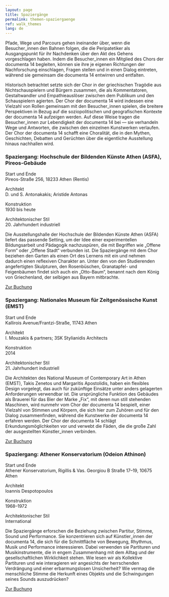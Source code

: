 ```yaml
---
layout: page
title: Spaziergänge
permalink: themen-spaziergaenge
ref: walk_themes
lang: de
---
```


Pfade, Wege und Parcours gehen ineinander über, wenn die Besucher_innen den Bahnen folgen, die die Peripatetiker als Ausgangspunkt für ihr Nachdenken über den Akt des Gehens vorgeschlagen haben. Indem die Besucher_innen ein Mitglied des Chors der documenta 14 begleiten, können sie ihre je eigenen Richtungen der Nachforschung einschlagen, Fragen stellen und in einen Dialog eintreten, während sie gemeinsam die documenta 14 entwirren und entfalten.

Historisch betrachtet setzte sich der Chor in der griechischen Tragödie aus Nichtschauspielern und Bürgern zusammen, die als Kommentatoren, Gestaltwandler und Empathieauslöser zwischen dem Publikum und den Schauspielern agierten. Der Chor der documenta 14 wird indessen eine Vielzahl von Rollen gemeinsam mit den Besucher_innen spielen, die breitere Perspektiven in Bezug auf die soziopolitischen und geografischen Kontexte der documenta 14 aufzeigen werden. Auf diese Weise tragen die Besucher_innen zur Lebendigkeit der documenta 14 bei — sie verhandeln Wege und Antworten, die zwischen den einzelnen Kunstwerken verlaufen. Der Chor der documenta 14 schafft eine Choralität, die in den Mythen, Geschichten, Debatten und Gerüchten über die eigentliche Ausstellung hinaus nachhallen wird.

### Spaziergang: Hochschule der Bildenden Künste Athen (ASFA), Pireos-Gebäude

Start und Ende <br>
Pireos-Straße 256, 18233 Athen (Rentis)

Architekt <br>
D. und S. Antonakakis; Aristide Antonas

Konstruktion <br>
1930 bis heute

Architektonischer Stil <br>
20. Jahrhundert industriell

Die Ausstellungshalle der Hochschule der Bildenden Künste Athen (ASFA) liefert das passende Setting, um der Idee einer experimentellen Bildungsarbeit und Pädagogik nachzuspüren, die mit Begriffen wie „Offene Form“ oder „Offene Stadt“ verbunden ist. Die Spaziergänge mit dem Chor beziehen den Garten als einen Ort des Lernens mit ein und nehmen dadurch einen reflexiven Charakter an. Unter den von den Studierenden angefertigten Skulpturen, den Rosenbüschen, Granatapfel- und Feigenbäumen findet sich auch ein „Otto-Baum“, benannt nach dem König von Griechenland, der selbigen aus Bayern mitbrachte.

<a href="spaziergaenge" class="text-underline">Zur Buchung</a>

### Spaziergang: Nationales Museum für Zeitgenössische Kunst (EMST)

Start und Ende <br>
Kallirois Avenue/Frantzi-Straße, 11743 Athen

Architekt <br>
Ι. Mouzakis & partners; 3SK Stylianidis Architects

Konstruktion <br>
2014

Architektonischer Stil <br>
21. Jahrhundert industriell

Die Architekten des National Museum of Contemporary Art in Athen (EMST), Takis Zenetos und Margaritis Apostolidis, haben ein flexibles Design vorgelegt, das auch für zukünftige Einsätze unter anders gelagerten Anforderungen verwendbar ist. Die ursprüngliche Funktion des Gebäudes als Brauerei für das Bier der Marke „Fix“, mit deren nun still stehenden Maschinen, wird nunmehr vom Chor der documenta 14 bespielt, einer Vielzahl von Stimmen und Körpern, die sich hier zum Zuhören und für den Dialog zusammenfinden, während die Kunstwerke der documenta 14 erfahren werden. Der Chor der documenta 14 schlägt Erkundungsmöglichkeiten vor und verwebt die Fäden, die die große Zahl der ausgestellten Künstler_innen verbinden.

<a href="spaziergaenge" class="text-underline">Zur Buchung</a>

### Spaziergang: Athener Konservatorium (Odeion Athinon)

Start und Ende <br>
Athener Konservatorium, Rigillis & Vas. Georgiou B Straße 17–19, 10675 Athen

Architekt <br>
Ioannis Despotopoulos

Konstruktion <br>
1968–1972

Architektonischer Stil <br>
International

Die Spaziergänge erforschen die Beziehung zwischen Partitur, Stimme, Sound und Performance. Sie konzentrieren sich auf Künstler_innen der documenta 14, die sich für die Schnittfläche von Bewegung, Rhythmus, Musik und Performance interessieren. Dabei verwenden sie Partituren und Musikinstrumente, die in engem Zusammenhang mit dem Alltag und der gesellschaftlichen Wirklichkeit stehen. Wie lesen wir als Kollektive Partituren und wie interagieren wir angesichts der herrschenden Verdrängung und einer erbarmungslosen Unsicherheit? Wie vermag die menschliche Stimme die Herkunft eines Objekts und die Schwingungen seines Sounds auszudrücken?

<a href="spaziergaenge" class="text-underline">Zur Buchung</a>
